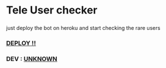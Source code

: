 # Tele User checker
###
just deploy the bot on heroku and start checking the rare users 

### [DEPLOY !!](https://dashboard.heroku.com/new?template=https://github.com/bdr5465/for_J5J5) ###

### DEV : [UNKNOWN](https://t.me/K_8_U) ###
